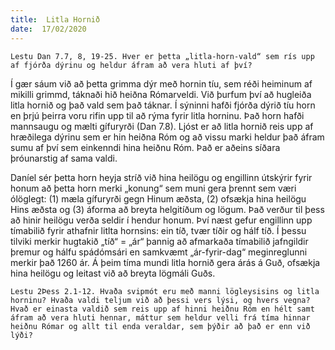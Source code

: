 ```yaml
---
title:  Litla Hornið
date:  17/02/2020
---
```


`Lestu Dan 7.7, 8, 19-25. Hver er þetta „litla-horn-vald“ sem rís upp af fjórða dýrinu og heldur áfram að vera hluti af því?`

Í gær sáum við að þetta grimma dýr með hornin tíu, sem réði heiminum af mikilli grimmd, táknaði hið heiðna Rómarveldi. Við þurfum því að hugleiða litla hornið og það vald sem það táknar. Í sýninni hafði fjórða dýrið tíu horn en þrjú þeirra voru rifin upp til að rýma fyrir litla horninu. Það horn hafði mannsaugu og mælti gífuryrði (Dan 7.8). Ljóst er að litla hornið reis upp af hræðilega dýrinu sem er hin heiðna Róm og að vissu marki heldur það áfram sumu af því sem einkenndi hina heiðnu Róm. Það er aðeins síðara þróunarstig af sama valdi.

Daníel sér þetta horn heyja stríð við hina heilögu og engillinn útskýrir fyrir honum að þetta horn merki „konung“ sem muni gera þrennt sem væri ólöglegt: (1) mæla gífuryrði gegn Hinum æðsta, (2) ofsækja hina heilögu Hins æðsta og (3) áforma að breyta helgitíðum og lögum. Það verður til þess að hinir heilögu verða seldir í hendur honum. Því næst gefur engillinn upp tímabilið fyrir athafnir litlta hornsins: ein tíð, tvær tíðir og hálf tíð. Í þessu tilviki merkir hugtakið „tíð“ = „ár“ þannig að afmarkaða tímabilið jafngildir þremur og hálfu spádómsári en samkvæmt „ár-fyrir-dag“ meginreglunni merkir það 1260 ár. Á þeim tíma mundi litla hornið gera árás á Guð, ofsækja hina heilögu og leitast við að breyta lögmáli Guðs.

`Lestu 2Þess 2.1-12. Hvaða svipmót eru með manni lögleysisins og litla horninu? Hvaða valdi teljum við að þessi vers lýsi, og hvers vegna? Hvað er einasta valdið sem reis upp af hinni heiðnu Róm en hélt samt áfram að vera hluti hennar, máttur sem heldur velli frá tíma hinnar heiðnu Rómar og allt til enda veraldar, sem þýðir að það er enn við lýði?`